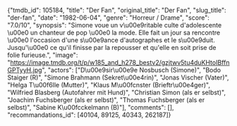 {"tmdb_id": 105184, "title": "Der Fan", "original_title": "Der Fan", "slug_title": "der-fan", "date": "1982-06-04", "genre": "Horreur / Drame", "score": "7.0/10", "synopsis": "Simone voue un v\u00e9ritable culte d'adolescente \u00e0 un chanteur de pop \u00e0 la mode. Elle fait un jour sa rencontre \u00e0 l'occasion d'une s\u00e9ance d'autographes et le s\u00e9duit. Jusqu'\u00e0 ce qu'il finisse par la repousser et qu'elle en soit prise de folie furieuse.", "image": "https://image.tmdb.org/t/p/w185_and_h278_bestv2/gzjtwv5tu4duKHtoIBffnGPTyyH.jpg", "actors": ["D\u00e9sir\u00e9e Nosbusch (Simone)", "Bodo Staiger (R)", "Simone Brahmann (Sekret\u00e4rin)", "Jonas Vischer (Vater)", "Helga T\u00f6lle (Mutter)", "Klaus M\u00fcnster (Brieftr\u00e4ger)", "Wilfried Blasberg (Autofahrer mit Hund)", "Christian Simon (als er selbst)", "Joachim Fuchsberger (als er selbst)", "Thomas Fuchsberger (als er selbst)", "Sabine K\u00fcckelmann (B)"], "comments": [], "recommandations_id": [40104, 89125, 40343, 262187]}